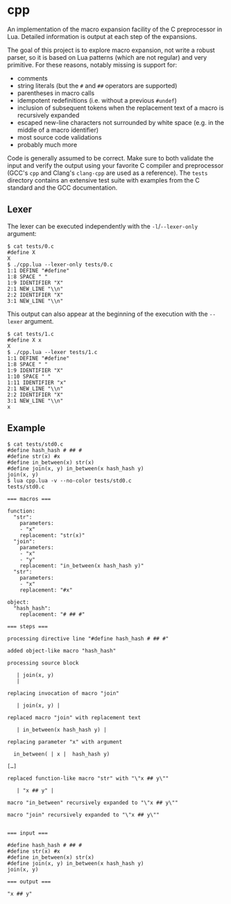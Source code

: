 cpp
===

An implementation of the macro expansion facility of the C preprocessor in Lua.
Detailed information is output at each step of the expansions.

The goal of this project is to explore macro expansion, not write a robust
parser, so it is based on Lua patterns (which are not regular) and very
primitive.  For these reasons, notably missing is support for:

- comments
- string literals (but the `#` and `##` operators are supported)
- parentheses in macro calls
- idempotent redefinitions (i.e. without a previous `#undef`)
- inclusion of subsequent tokens when the replacement text of a macro is
  recursively expanded
- escaped new-line characters not surrounded by white space (e.g. in the middle
  of a macro identifier)
- most source code validations
- probably much more

Code is generally assumed to be correct.  Make sure to both validate the input
and verify the output using your favorite C compiler and preprocessor (GCC's
`cpp` and Clang's `clang-cpp` are used as a reference).  The `tests` directory
contains an extensive test suite with examples from the C standard and the GCC
documentation.

Lexer
-----

The lexer can be executed independently with the `-l`/`--lexer-only` argument:

```console
$ cat tests/0.c
#define X
X
$ ./cpp.lua --lexer-only tests/0.c
1:1 DEFINE "#define"
1:8 SPACE " "
1:9 IDENTIFIER "X"
2:1 NEW_LINE "\\n"
2:2 IDENTIFIER "X"
3:1 NEW_LINE "\\n"
```

This output can also appear at the beginning of the execution with the `--lexer`
argument.

```console
$ cat tests/1.c
#define X x
X
$ ./cpp.lua --lexer tests/1.c
1:1 DEFINE "#define"
1:8 SPACE " "
1:9 IDENTIFIER "X"
1:10 SPACE " "
1:11 IDENTIFIER "x"
2:1 NEW_LINE "\\n"
2:2 IDENTIFIER "X"
3:1 NEW_LINE "\\n"
x
```

Example
-------

```console
$ cat tests/std0.c
#define hash_hash # ## #
#define str(x) #x
#define in_between(x) str(x)
#define join(x, y) in_between(x hash_hash y)
join(x, y)
$ lua cpp.lua -v --no-color tests/std0.c
tests/std0.c

=== macros ===

function:
  "str":
    parameters:
    - "x"
    replacement: "str(x)"
  "join":
    parameters:
    - "x"
    - "y"
    replacement: "in_between(x hash_hash y)"
  "str":
    parameters:
    - "x"
    replacement: "#x"

object:
  "hash_hash":
    replacement: "# ## #"

=== steps ===

processing directive line "#define hash_hash # ## #"

added object-like macro "hash_hash"

processing source block

   | join(x, y)
   |

replacing invocation of macro "join"

   | join(x, y) |

replaced macro "join" with replacement text

   | in_between(x hash_hash y) |

replacing parameter "x" with argument

  in_between( | x |  hash_hash y)

[…]

replaced function-like macro "str" with "\"x ## y\""

   | "x ## y" |

macro "in_between" recursively expanded to "\"x ## y\""

macro "join" recursively expanded to "\"x ## y\""


=== input ===

#define hash_hash # ## #
#define str(x) #x
#define in_between(x) str(x)
#define join(x, y) in_between(x hash_hash y)
join(x, y)

=== output ===

"x ## y"
```
